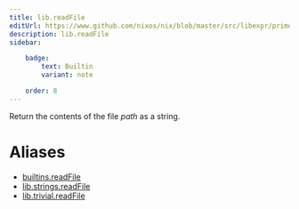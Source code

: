 ```yaml
---
title: lib.readFile
editUrl: https://www.github.com/nixos/nix/blob/master/src/libexpr/primops.cc
description: lib.readFile
sidebar:

    badge:
        text: Builtin
        variant: note

    order: 8
---
```


Return the contents of the file *path* as a string.


# Aliases

- [builtins.readFile](reference/builtins/builtins-readFile)
- [lib.strings.readFile](reference/lib/strings/lib-strings-readFile)
- [lib.trivial.readFile](reference/lib/trivial/lib-trivial-readFile)


